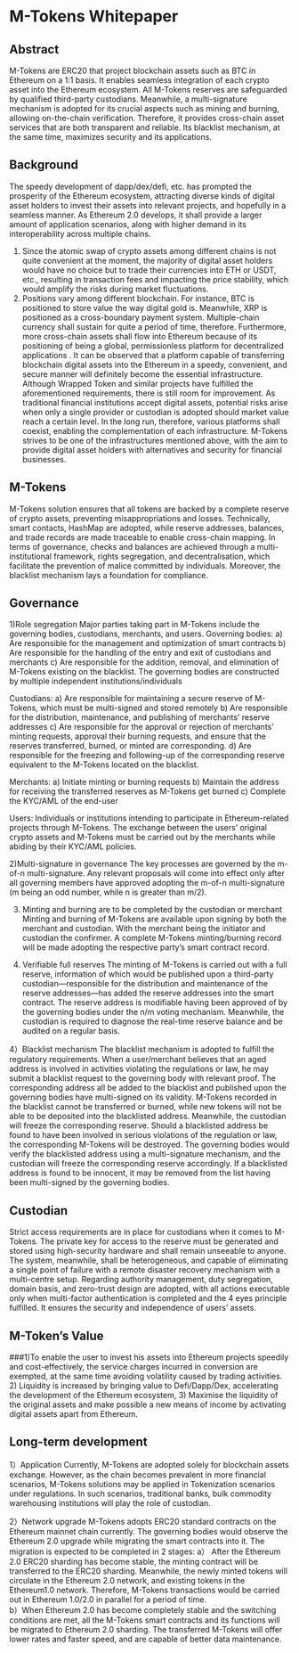 M-Tokens Whitepaper
===

Abstract
---
M-Tokens are ERC20 that project blockchain assets such as BTC in Ethereum on a 1:1 basis. It enables seamless integration of each crypto asset into the Ethereum ecosystem. All M-Tokens reserves are safeguarded by qualified third-party custodians. Meanwhile, a multi-signature mechanism is adopted for its crucial aspects such as mining and burning, allowing on-the-chain verification. Therefore, it provides cross-chain asset services that are both transparent and reliable. Its blacklist mechanism, at the same time, maximizes security and its applications.

Background
---
The speedy development of dapp/dex/defi, etc. has prompted the prosperity of the Ethereum ecosystem, attracting diverse kinds of digital asset holders to invest their assets into relevant projects, and hopefully in a seamless manner. As Ethereum 2.0 develops, it shall provide a larger amount of application scenarios, along with higher demand in its interoperability across multiple chains.
1)	Since the atomic swap of crypto assets among different chains is not quite convenient at the moment, the majority of digital asset holders would have no choice but to trade their currencies into ETH or USDT, etc., resulting in transaction fees and impacting the price stability, which would amplify the risks during market fluctuations.  
2)	Positions vary among different blockchain. For instance, BTC is positioned to store value the way digital gold is. Meanwhile, XRP is positioned as a cross-boundary payment system. Multiple-chain currency shall sustain for quite a period of time, therefore. Furthermore, more cross-chain assets shall flow into Ethereum because of its positioning of being a global, permissionless platform for decentralized applications . 
It can be observed that a platform capable of transferring blockchain digital assets into the Ethereum in a speedy, convenient, and secure manner will definitely become the essential infrastructure. Although Wrapped Token and similar projects have fulfilled the aforementioned requirements, there is still room for improvement. As traditional financial institutions accept digital assets, potential risks arise when only a single provider or custodian is adopted should market value reach a certain level. In the long run, therefore, various platforms shall coexist, enabling the complementation of each infrastructure. 
M-Tokens strives to be one of the infrastructures mentioned above, with the aim to provide digital asset holders with alternatives and security for financial businesses. 

M-Tokens
---
M-Tokens solution ensures that all tokens are backed by a complete reserve of crypto assets, preventing misappropriations and losses. 
Technically, smart contacts, HashMap are adopted, while reserve addresses, balances, and trade records are made traceable to enable cross-chain mapping. In terms of governance, checks and balances are achieved through a multi-institutional framework, rights segregation, and decentralisation, which facilitate the prevention of malice committed by individuals. Moreover, the blacklist mechanism lays a foundation for compliance.

Governance
---
1)Role segregation
Major parties taking part in M-Tokens include the governing bodies, custodians, merchants, and users.
Governing bodies: 
a)	Are responsible for the management and optimization of smart contracts
b)	Are responsible for the handling of the entry and exit of custodians and merchants
c)	Are responsible for the addition, removal, and elimination of M-Tokens existing on the blacklist. The governing bodies are constructed by multiple independent institutions/individuals

Custodians: 
a)	Are responsible for maintaining a secure reserve of M-Tokens, which must be multi-signed and stored remotely
b)	Are responsible for the distribution, maintenance, and publishing of merchants’ reserve addresses 
c)	Are responsible for the approval or rejection of merchants’ minting requests, approval their burning requests, and ensure that the reserves transferred, burned, or minted are corresponding.
d)	Are responsible for the freezing and following-up of the corresponding reserve equivalent to the M-Tokens located on the blacklist.

Merchants: 
a)	Initiate minting or burning requests
b)	Maintain the address for receiving the transferred reserves as M-Tokens get burned
c)	Complete the KYC/AML of the end-user

Users: 
Individuals or institutions intending to participate in Ethereum-related projects through M-Tokens. The exchange between the users’ original crypto assets and M-Tokens must be carried out by the merchants while abiding by their KYC/AML policies.

2)Multi-signature in governance
The key processes are governed by the m-of-n multi-signature. Any relevant proposals will come into effect only after all governing members have approved adopting the m-of-n multi-signature (m being an odd number, while n is greater than m/2).

3) Minting and burning are to be completed by the custodian or merchant 
Minting and burning of M-Tokens are available upon signing by both the merchant and custodian. With the merchant being the initiator and custodian the confirmer. A complete M-Tokens minting/burning record will be made adopting the respective party’s smart contract record.

3) Verifiable full reserves
The minting of M-Tokens is carried out with a full reserve, information of which would be published upon a third-party custodian—responsible for the distribution and maintenance of the reserve addresses—has added the reserve addresses into the smart contract. The reserve address is modifiable having been approved of by the governing bodies under the n/m voting mechanism. Meanwhile, the custodian is required to diagnose the real-time reserve balance and be audited on a regular basis.

4）Blacklist mechanism
The blacklist mechanism is adopted to fulfill the regulatory requirements. 
When a user/merchant believes that an aged  address is involved in activities violating the regulations or law, he may submit a blacklist request to the governing body with relevant proof. The corresponding address all be added to the blacklist and published upon the governing bodies have multi-signed on its validity. 
M-Tokens recorded in the blacklist cannot be transferred or burned, while new tokens will not be able to be deposited into the blacklisted address. Meanwhile, the custodian will freeze the corresponding reserve. Should a blacklisted address be found to have been involved in serious violations of the regulation or law, the corresponding M-Tokens will be destroyed. The governing bodies would verify the blacklisted address using a multi-signature mechanism, and the custodian will freeze the corresponding reserve accordingly. 
If a blacklisted address is found to be innocent, it may be removed from the list having been multi-signed by the governing bodies. 

Custodian
---
Strict access requirements are in place for custodians when it comes to M-Tokens. The private key for access to the reserve must be generated and stored using high-security hardware and shall remain unseeable to anyone. The system, meanwhile, shall be heterogeneous, and capable of eliminating a single point of failure with a remote disaster recovery mechanism with a multi-centre setup. 
Regarding authority management, duty segregation, domain basis, and zero-trust design are adopted, with all actions executable only when multi-factor authentication is completed  and the 4 eyes principle fulfilled. It ensures the security and independence of users’ assets. 

M-Token’s Value
---
###1)To enable the user to invest his assets into Ethereum projects speedily and cost-effectively, the service charges incurred in conversion are exempted, at the same time avoiding volatility caused by trading activities. 
2) Liquidity is increased by bringing value to Defi/Dapp/Dex, accelerating the development of the Ethereum ecosystem, 
3) Maximise the liquidity of the original assets and make possible a new means of income by activating digital assets apart from Ethereum. 

Long-term development
---
1）Application
Currently, M-Tokens are adopted solely for blockchain assets exchange. However, as the chain becomes prevalent in more financial scenarios, M-Tokens solutions may be applied in Tokenization scenarios under regulations. In such scenarios, traditional banks, bulk commodity warehousing institutions will play the role of custodian.

2）Network upgrade
M-Tokens adopts ERC20 standard contracts on the Ethereum mainnet chain currently. The governing bodies would observe the Ethereum 2.0 upgrade while migrating the smart contracts into it. The migration is expected to be completed in 2 stages: 
a） After the Ethereum 2.0 ERC20 sharding has become stable, the minting contract will be transferred to the ERC20 sharding. Meanwhile, the newly minted tokens will circulate in the Ethereum 2.0 network, and existing tokens in the Ethereum1.0 network. Therefore, M-Tokens transactions would be carried out in Ethereum 1.0/2.0 in parallel for a period of time.  
b）When Ethereum 2.0 has become completely stable and the switching conditions are met, all the M-Tokens smart contracts and its functions will be migrated to Ethereum 2.0 sharding. The transferred M-Tokens will offer lower rates and faster speed, and are capable of better data maintenance. 

